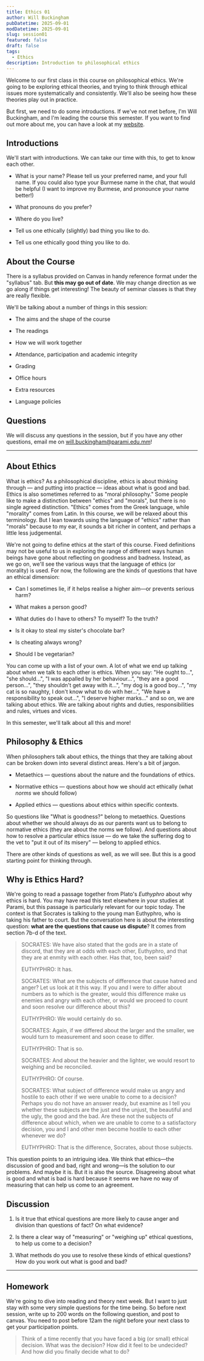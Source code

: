 ```yaml
---
title: Ethics 01
author: Will Buckingham
pubDatetime: 2025-09-01
modDatetime: 2025-09-01
slug: session01
featured: false
draft: false
tags:
  - Ethics
description: Introduction to philosophical ethics
---
```

Welcome to our first class in this course on philosophical ethics. We're going to be exploring ethical theories, and trying to think through ethical issues more systematically and consistently. We'll also be seeing how these theories play out in practice.

But first, we need to do some introductions. If we've not met before, I'm Will Buckingham, and I'm leading the course this semester. If you want to find out more about me, you can have a look at my [website](https://www.willbuckingham.com).

## Introductions

We'll start with introductions. We can take our time with this, to get to know each other.

*   What is your name? Please tell us your preferred name, and your full name. If you could also type your Burmese name in the chat, that would be helpful (I want to improve my Burmese, and pronounce your name better!)
    
*   What pronouns do you prefer?
    
*   Where do you live?
    
*   Tell us one ethically (slightly) bad thing you like to do.
    
*   Tell us one ethically good thing you like to do.
    

## About the Course

There is a syllabus provided on Canvas in handy reference format under the "syllabus" tab. But **this may go out of date**. We may change direction as we go along if things get interesting! The beauty of seminar classes is that they are really flexible.

We'll be talking about a number of things in this session:

*   The aims and the shape of the course
    
*   The readings
    
*   How we will work together
    
*   Attendance, participation and academic integrity
    
*   Grading
    
*   Office hours
    
*   Extra resources
    
*   Language policies
    

## Questions

We will discuss any questions in the session, but if you have any other questions, email me on [will.buckingham@parami.edu.mm](mailto:will.buckingham@parami.edu.mm)!

* * *

## About Ethics

What is ethics? As a philosophical discipline, ethics is about thinking through — and putting into practice — ideas about what is good and bad. Ethics is also sometimes referred to as "moral philosophy." Some people like to make a distinction between "ethics" and "morals", but there is no single agreed distinction. "Ethics" comes from the Greek language, while "morality" comes from Latin. In this course, we will be relaxed about this terminology. But I lean towards using the language of "ethics" rather than "morals" because to my ear, it sounds a bit richer in content, and perhaps a little less judgemental.

We're not going to define ethics at the start of this course. Fixed definitions may not be useful to us in exploring the range of different ways human beings have gone about reflecting on goodness and badness. Instead, as we go on, we'll see the various ways that the language of ethics (or morality) is used. For now, the following are the kinds of questions that have an ethical dimension:

*   Can I sometimes lie, if it helps realise a higher aim—or prevents serious harm?
    
*   What makes a person good?
    
*   What duties do I have to others? To myself? To the truth?
    
*   Is it okay to steal my sister's chocolate bar?
    
*   Is cheating always wrong?
    
*   Should I be vegetarian?
    

You can come up with a list of your own. A lot of what we end up talking about when we talk to each other is ethics. When you say: "He ought to...", "she should...", "I was appalled by her behaviour...", "they are a good person...", "they shouldn't get away with it...", "my dog is a good boy...", "my cat is so naughty, I don't know what to do with her...", "We have a responsibility to speak out...", "I deserve higher marks..." and so on, we are talking about ethics. We are talking about rights and duties, responsibilities and rules, virtues and vices.

In this semester, we'll talk about all this and more!

## Philosophy & Ethics

When philosophers talk about ethics, the things that they are talking about can be broken down into several distinct areas. Here's a bit of jargon.

*   Metaethics — questions about the nature and the foundations of ethics.
    
*   Normative ethics — questions about how we should act ethically (what _norms_ we should follow)
    
*   Applied ethics — questions about ethics within specific contexts.
    

So questions like "What is goodness?" belong to metaethics. Questions about whether we should always do as our parents want us to belong to normative ethics (they are about the norms we follow). And questions about how to resolve a particular ethics issue — do we take the suffering dog to the vet to "put it out of its misery" — belong to applied ethics.

There are other kinds of questions as well, as we will see. But this is a good starting point for thinking through.

## Why is Ethics Hard?

We're going to read a passage together from Plato's _Euthyphro_ about why ethics is hard. You may have read this text elsewhere in your studies at Parami, but this passage is particularly relevant for our topic today. The context is that Socrates is talking to the young man Euthyphro, who is taking his father to court. But the conversation here is about the interesting question: **what are the questions that cause us dispute**? It comes from section 7b-d of the text.

> SOCRATES: We have also stated that the gods are in a state of discord, that they are at odds with each other, Euthyphro, and that they are at enmity with each other. Has that, too, been said?
> 
> EUTHYPHRO: It has.
> 
> SOCRATES: What are the subjects of difference that cause hatred and anger? Let us look at it this way. If you and I were to differ about numbers as to which is the greater, would this difference make us enemies and angry with each other, or would we proceed to count and soon resolve our difference about this?
> 
> EUTHYPHRO: We would certainly do so.
> 
> SOCRATES: Again, if we differed about the larger and the smaller, we would turn to measurement and soon cease to differ.
> 
> EUTHYPHRO: That is so.
> 
> SOCRATES: And about the heavier and the lighter, we would resort to weighing and be reconciled.
> 
> EUTHYPHRO: Of course.
> 
> SOCRATES: What subject of difference would make us angry and hostile to each other if we were unable to come to a decision? Perhaps you do not have an answer ready, but examine as I tell you whether these subjects are the just and the unjust, the beautiful and the ugly, the good and the bad. Are these not the subjects of difference about which, when we are unable to come to a satisfactory decision, you and I and other men become hostile to each other whenever we do?
> 
> EUTHYPHRO: That is the difference, Socrates, about those subjects.

This question points to an intriguing idea. We think that ethics—the discussion of good and bad, right and wrong—is the solution to our problems. And maybe it is. But it is also the source. Disagreeing about what is good and what is bad is hard because it seems we have no way of measuring that can help us come to an agreement.

## Discussion

1.  Is it true that ethical questions are more likely to cause anger and division than questions of fact? On what evidence?
    
2.  Is there a clear way of "measuring" or "weighing up" ethical questions, to help us come to a decision?
    
3.  What methods do you use to resolve these kinds of ethical questions? How do you work out what is good and bad?
    

* * *

## Homework

We're going to dive into reading and theory next week. But I want to just stay with some very simple questions for the time being. So before next session, write up to 200 words on the following question, and post to canvas. You need to post before 12am the night before your next class to get your participation points.

> Think of a time recently that you have faced a big (or small) ethical decision. What was the decision? How did it feel to be undecided? And how did you finally decide what to do?